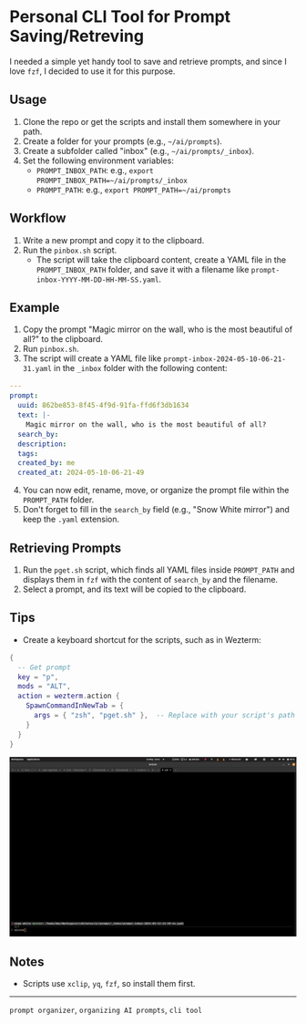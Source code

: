 **Personal CLI Tool for Prompt Saving/Retreving**
=====================================================

I needed a simple yet handy tool to save and retrieve prompts, and since I love `fzf`, I decided to use it for this purpose.

**Usage**
-----

1. Clone the repo or get the scripts and install them somewhere in your path.
2. Create a folder for your prompts (e.g., `~/ai/prompts`).
3. Create a subfolder called "inbox" (e.g., `~/ai/prompts/_inbox`).
4. Set the following environment variables:
	* `PROMPT_INBOX_PATH`: e.g., `export PROMPT_INBOX_PATH=~/ai/prompts/_inbox`
	* `PROMPT_PATH`: e.g., `export PROMPT_PATH=~/ai/prompts`

**Workflow**
---------

1. Write a new prompt and copy it to the clipboard.
2. Run the `pinbox.sh` script.
	* The script will take the clipboard content, create a YAML file in the `PROMPT_INBOX_PATH` folder, and save it with a filename like `prompt-inbox-YYYY-MM-DD-HH-MM-SS.yaml`.

**Example**
--------

1. Copy the prompt "Magic mirror on the wall, who is the most beautiful of all?" to the clipboard.
2. Run `pinbox.sh`.
3. The script will create a YAML file like `prompt-inbox-2024-05-10-06-21-31.yaml` in the `_inbox` folder with the following content:
```yaml
---
prompt:
  uuid: 862be853-8f45-4f9d-91fa-ffd6f3db1634
  text: |-
    Magic mirror on the wall, who is the most beautiful of all?
  search_by:
  description:
  tags:
  created_by: me
  created_at: 2024-05-10-06-21-49
```
4. You can now edit, rename, move, or organize the prompt file within the `PROMPT_PATH` folder.
5. Don't forget to fill in the `search_by` field (e.g., "Snow White mirror") and keep the `.yaml` extension.

**Retrieving Prompts**
---------------------

1. Run the `pget.sh` script, which finds all YAML files inside `PROMPT_PATH` and displays them in `fzf` with the content of `search_by` and the filename.
2. Select a prompt, and its text will be copied to the clipboard.

**Tips**
----

* Create a keyboard shortcut for the scripts, such as in Wezterm:
```lua
{
  -- Get prompt
  key = "p",
  mods = "ALT",
  action = wezterm.action {
    SpawnCommandInNewTab = {
      args = { "zsh", "pget.sh" },  -- Replace with your script's path
    }
  }
}
```

![alt text](./imgs/fzf-screen-example-01.png)

**Notes**
----
- Scripts use `xclip`, `yq`, `fzf`, so install them first.

---
`prompt organizer`, `organizing AI prompts`, `cli tool`
